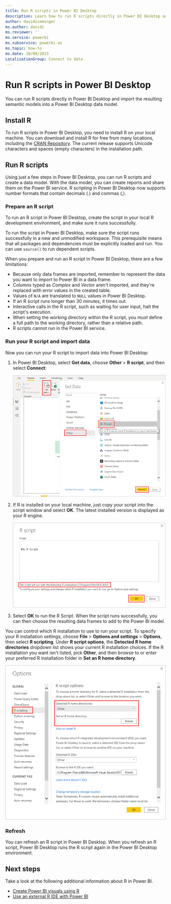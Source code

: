 ```yaml
---
title: Run R scripts in Power BI Desktop
description: Learn how to run R scripts directly in Power BI Desktop and import the resulting semantic models into a Power BI Desktop data model.
author: davidiseminger
ms.author: davidi
ms.reviewer: ''
ms.service: powerbi
ms.subservice: powerbi-ai
ms.topic: how-to
ms.date: 10/09/2023
LocalizationGroup: Connect to data
---
```

# Run R scripts in Power BI Desktop

You can run R scripts directly in Power BI Desktop and import the resulting semantic models into a Power BI Desktop data model.

## Install R

To run R scripts in Power BI Desktop, you need to install R on your local machine. You can download and install R for free from many locations, including the [CRAN Repository](https://cran.r-project.org/bin/windows/base/). The current release supports Unicode characters and spaces (empty characters) in the installation path.

## Run R scripts

Using just a few steps in Power BI Desktop, you can run R scripts and create a data model. With the data model, you can create reports and share them on the Power BI service. R scripting in Power BI Desktop now supports number formats that contain decimals (.) and commas (,).

### Prepare an R script

To run an R script in Power BI Desktop, create the script in your local R development environment, and make sure it runs successfully.

To run the script in Power BI Desktop, make sure the script runs successfully in a new and unmodified workspace. This prerequisite means that all packages and dependencies must be explicitly loaded and run. You can use `source()` to run dependent scripts.

When you prepare and run an R script in Power BI Desktop, there are a few limitations:

* Because only data frames are imported, remember to represent the data you want to import to Power BI in a data frame.
* Columns typed as *Complex* and *Vector* aren't imported, and they're replaced with error values in the created table.
* Values of `N/A` are translated to `NULL` values in Power BI Desktop.
* If an R script runs longer than 30 minutes, it times out.
* Interactive calls in the R script, such as waiting for user input, halt the script's execution.
* When setting the working directory within the R script, you *must* define a full path to the working directory, rather than a relative path.
* R scripts cannot run in the Power BI service.

### Run your R script and import data

Now you can run your R script to import data into Power BI Desktop:

1. In Power BI Desktop, select **Get data**, choose **Other** > **R script**, and then select **Connect**:

    ![Screenshot shows the Get Data dialog with Other and R script selected and the Connect button highlighted.](media/desktop-r-scripts/r-scripts-1.png)

2. If R is installed on your local machine, just copy your script into the script window and select **OK**. The latest installed version is displayed as your R engine.

    ![Screenshot shows the R script dialog in Power BI Desktop with R installation information highlighted.](media/desktop-r-scripts/r-scripts-2.png)

3. Select **OK** to run the R Script. When the script runs successfully, you can then choose the resulting data frames to add to the Power BI model.

You can control which R installation to use to run your script. To specify your R installation settings, choose **File** > **Options and settings** > **Options**, then select **R scripting**. Under **R script options**, the **Detected R home directories** dropdown list shows your current R installation choices. If the R installation you want isn't listed, pick **Other**, and then browse to or enter your preferred R installation folder in **Set an R home directory**.

![Screenshot of the Options dialog showing R script options with Set an R home directory highlighted.](media/desktop-r-scripts/r-scripts-4.png)

### Refresh

You can refresh an R script in Power BI Desktop. When you refresh an R script, Power BI Desktop runs the R script again in the Power BI Desktop environment.

## Next steps

Take a look at the following additional information about R in Power BI.

* [Create Power BI visuals using R](../create-reports/desktop-r-visuals.md)
* [Use an external R IDE with Power BI](desktop-r-ide.md)

